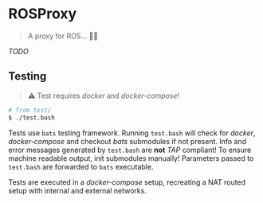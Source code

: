 # ROSProxy
> A proxy for ROS... 🤦‍♂️

*TODO*

## Testing
> ⚠ Test requires *docker* and *docker-compose*!

```bash
# from test/
$ ./test.bash
```

Tests use `bats` testing framework. Running `test.bash` will check for *docker*, *docker-compose* and checkout *bats* submodules if not present. Info and error messages generated by `test.bash` are **not** *TAP* compliant! To ensure machine readable output, init submodules manually! Parameters passed to `test.bash` are forwarded to `bats` executable.

Tests are executed in a *docker-compose* setup, recreating a NAT routed setup with internal and external networks.